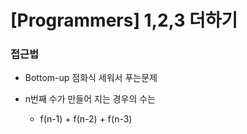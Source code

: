 # [Programmers] 1,2,3 더하기

### 접근법

- Bottom-up 점화식 세워서 푸는문제

- n번째 수가 만들어 지는 경우의 수는 
  - f(n-1) + f(n-2) + f(n-3)